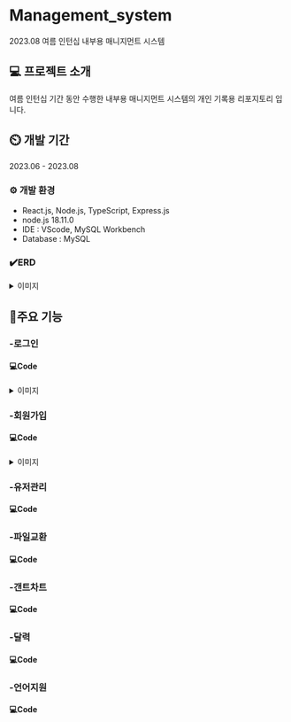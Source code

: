 # Management_system
2023.08 여름 인턴십 내부용 매니지먼트 시스템

## 💻 프로젝트 소개
여름 인턴십 기간 동안 수행한 내부용 매니지먼트 시스템의 개인 기록용 리포지토리 입니다.

## ⏲️ 개발 기간
2023.06 - 2023.08

### ⚙️ 개발 환경
<ul>
  <li>React.js, Node.js, TypeScript, Express.js</li>
  <li>node.js 18.11.0</li>
  <li>IDE : VScode, MySQL Workbench</li>
  <li>Database : MySQL</li>
</ul>

### ✔️ERD
<details>
<summary>이미지</summary>

![ERD](https://github.com/MinjoonHK/Management_system/assets/108560916/951ecf1d-37ce-489d-9fe7-cba417f3f132)
</details>

## 📌주요 기능
### -로그인
#### 💻Code
<details>
<summary>이미지</summary>

![Login](https://github.com/MinjoonHK/Management_system/assets/108560916/8752b515-cdc1-45cb-b5e6-71dbd2c3dd8d)
</details>

### -회원가입
#### 💻Code
<details>
<summary>이미지</summary>

![SignUP](https://github.com/MinjoonHK/Management_system/assets/108560916/a044d103-aac4-42d3-a7ec-93c6984ab428)
</details>

### -유저관리
#### 💻Code

### -파일교환
#### 💻Code

### -갠트차트
#### 💻Code

### -달력
#### 💻Code

### -언어지원
#### 💻Code





